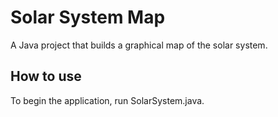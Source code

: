 # Solar System Map
 A Java project that builds a graphical map of the solar system.

## How to use
To begin the application, run SolarSystem.java.
